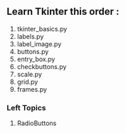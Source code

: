 ## Learn Tkinter this order :

1. tkinter_basics.py
2. labels.py
3. label_image.py
4. buttons.py
5. entry_box.py
6. checkbuttons.py
7. scale.py
8. grid.py
9. frames.py

### Left Topics
1. RadioButtons